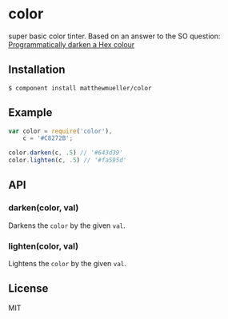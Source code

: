 
# color

  super basic color tinter. Based on an answer to the SO question: [Programmatically darken a Hex colour](http://stackoverflow.com/a/1787140/145435)

## Installation

    $ component install matthewmueller/color

## Example

```js
var color = require('color'),
    c = '#C8272B';

color.darken(c, .5) // '#643d39'
color.lighten(c, .5) // '#fa595d'
```

## API

### darken(color, val)

  Darkens the `color` by the given `val`.

### lighten(color, val)

  Lightens the `color` by the given `val`.

## License

  MIT
